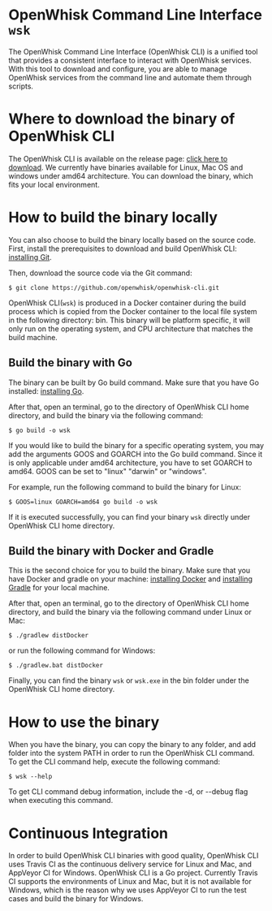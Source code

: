# OpenWhisk Command Line Interface `wsk`

The OpenWhisk Command Line Interface (OpenWhisk CLI) is a unified tool that provides a consistent interface to
interact with OpenWhisk services. With this tool to download and configure, you are able to manage OpenWhisk services
from the command line and automate them through scripts.


# Where to download the binary of OpenWhisk CLI

The OpenWhisk CLI is available on the release page: [click here to download](https://github.com/openwhisk/openwhisk-cli/releases).
We currently have binaries available for Linux, Mac OS and windows under amd64 architecture. You can download the
binary, which fits your local environment.


# How to build the binary locally

You can also choose to build the binary locally based on the source code. First, install the prerequisites to 
download and build OpenWhisk CLI: [installing Git](https://git-scm.com/book/en/v2/Getting-Started-Installing-Git).

Then, download the source code via the Git command:

```
$ git clone https://github.com/openwhisk/openwhisk-cli.git
```

OpenWhisk CLI(`wsk`) is produced in a Docker container during the build process which is copied from the
Docker container to the local file system in the following directory: bin. This binary will be platform
specific, it will only run on the operating system, and CPU architecture that matches the build machine.

## Build the binary with Go

The binary can be built by Go build command. Make sure that you have Go installed: [installing Go](https://golang.org/doc/install).

After that, open an terminal, go to the directory of OpenWhisk CLI home directory, and build the binary via
the following command:

```
$ go build -o wsk
```

If you would like to build the binary for a specific operating system, you may add the arguments GOOS and
GOARCH into the Go build command. Since it is only applicable under amd64 architecture, you have to set GOARCH
to amd64. GOOS can be set to "linux" "darwin" or "windows".

For example, run the following command to build the binary for Linux:

```
$ GOOS=linux GOARCH=amd64 go build -o wsk
```

If it is executed successfully, you can find your binary `wsk` directly under OpenWhisk CLI home directory.

## Build the binary with Docker and Gradle

This is the second choice for you to build the binary. Make sure that you have Docker and gradle on your machine:
[installing Docker](https://docs.docker.com/engine/installation/) and [installing Gradle](https://gradle.org/install) for your local machine.

After that, open an terminal, go to the directory of OpenWhisk CLI home directory, and
build the binary via the following command under Linux or Mac:

```
$ ./gradlew distDocker
```

or run the following command for Windows:

```
$ ./gradlew.bat distDocker
```

Finally, you can find the binary `wsk` or `wsk.exe` in the bin folder under the OpenWhisk CLI home directory.


# How to use the binary

When you have the binary, you can copy the binary to any folder, and add folder into the system PATH in order to
run the OpenWhisk CLI command. To get the CLI command help, execute the following command:

```
$ wsk --help
```

To get CLI command debug information, include the -d, or --debug flag when executing this command.


# Continuous Integration

In order to build OpenWhisk CLI binaries with good quality, OpenWhisk CLI uses Travis CI as the continuous
delivery service for Linux and Mac, and AppVeyor CI for Windows. OpenWhisk CLI is a Go project. Currently Travis
CI supports the environments of Linux and Mac, but it is not available for Windows, which is the reason why we
uses AppVeyor CI to run the test cases and build the binary for Windows.
